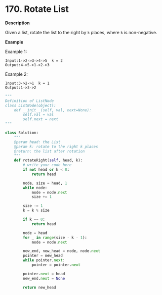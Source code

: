 # 170. Rotate List

**Description**

Given a list, rotate the list to the right by `k` places, where `k` is non-negative.

**Example**

Example 1:

```
Input:1->2->3->4->5  k = 2
Output:4->5->1->2->3
```

Example 2:

```
Input:3->2->1  k = 1
Output:1->3->2
```



```python
"""
Definition of ListNode
class ListNode(object):
    def __init__(self, val, next=None):
        self.val = val
        self.next = next
"""

class Solution:
    """
    @param head: the List
    @param k: rotate to the right k places
    @return: the list after rotation
    """
    def rotateRight(self, head, k):
        # write your code here
        if not head or k < 0:
            return head

        node, size = head, 1
        while node:
            node = node.next
            size += 1

        size -= 1
        k = k % size

        if k == 0:
            return head

        node = head
        for _ in range(size - k - 1):
            node = node.next

        new_end, new_head = node, node.next
        pointer = new_head
        while pointer.next:
            pointer = pointer.next

        pointer.next = head
        new_end.next = None

        return new_head
```
